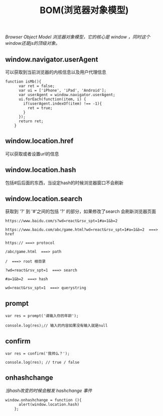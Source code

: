 ﻿---
title: BOM(浏览器对象模型)
data: 2017-5-11
tags: [js,BOM]
categories: js基础
---

*Browser Object Model 浏览器对象模型，它的核心是 window ，同时这个window还是js的顶级对象。*

## window.navigator.userAgent

  可以获取到当前浏览器的内核信息以及用户代理信息

```
function isMb(){
      var ret = false;
      var ui = ['iPhone', 'iPad', 'Android'];
      var userAgent = window.navigator.userAgent;
      ui.forEach(function(item, i) {
        if(userAgent.indexOf(item) !== -1){
          ret = true;
        }
      });
      return ret;
    }
```

## window.location.href

  可以获取或者设置url的信息

## window.location.hash

  包括#后后面的东西，当设定hash的时候浏览器窗口不会刷新

## window.location.search

  获取到 '?' 到 '#'之间的包括 '?' 的部分，如果修改了search 会刷新浏览器页面
```
https://www.baidu.com/s?wd=react&rsv_spt=1#a=1&b=2
    
https://www.baidu.com/abc/game.html?wd=react&rsv_spt=1#a=1&b=2  ===> href

https:// ===> protocol

/abc/game.html  ===> path

/  ===> root 根目录

?wd=react&rsv_spt=1  ===> search

#a=1&b=2  ===> hash

wd=react&rsv_spt=1  ===> querystring
```
## prompt

```
var res = prompt('请输入你的年龄');   

console.log(res);// 输入的内容如果没有输入就是null
```
## confirm

```
var res = confirm('我帅么？');

console.log(res); // true / false
```

## onhashchange

*当hash改变的时候会触发 hashchange 事件*

```
window.onhashchange = function (){
      alert(window.location.hash)
    };
```

